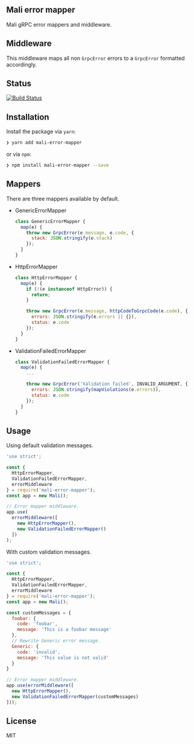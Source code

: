 ## Mali error mapper

Mali gRPC error mappers and middleware.

## Middleware

This middleware maps all non `GrpcError` errors to a `GrpcError` formatted accordingly.

## Status

[![Build Status](https://travis-ci.com/uphold/mali-error-mapper.svg?branch=master)](https://travis-ci.com/uphold/mali-error-mapper)

## Installation

Install the package via `yarn`:

```sh
❯ yarn add mali-error-mapper
```

or via `npm`:

```sh
❯ npm install mali-error-mapper --save
```

## Mappers

There are three mappers available by default.

- GenericErrorMapper
    ```javascript
    class GenericErrorMapper {
      map(e) {
        throw new GrpcError(e.message, e.code, {
          stack: JSON.stringify(e.stack)
        });
      }
    }
    ```

- HttpErrorMapper
    ```javascript
    class HttpErrorMapper {
      map(e) {
        if (!(e instanceof HttpError)) {
          return;
        }

        throw new GrpcError(e.message, httpCodeToGrpcCode(e.code), {
          errors: JSON.stringify(e.errors || {}),
          status: e.code
        });
      }
    }
    ```

- ValidationFailedErrorMapper
    ```javascript
    class ValidationFailedErrorMapper {
      map(e) {
        ...

        throw new GrpcError('Validation failed', INVALID_ARGUMENT, {
          errors: JSON.stringify(mapViolations(e.errors)),
          status: e.code
        });
      }
    }
    ```

## Usage

Using default validation messages.
```javascript
'use strict';

const { 
  HttpErrorMapper,
  ValidationFailedErrorMapper,
  errorMiddleware
} = require('mali-error-mapper');
const app = new Mali();

// Error mapper middleware.
app.use(
  errorMiddleware([
    new HttpErrorMapper(),
    new ValidationFailedErrorMapper()
  ])
);
```

With custom validation messages.
```javascript
'use strict';

const { 
  HttpErrorMapper,
  ValidationFailedErrorMapper,
  errorMiddleware
} = require('mali-error-mapper');
const app = new Mali();

const customMessages = {
  foobar: {
    code: 'foobar',
    message: 'This is a foobar message'
  },
  // Rewrite Generic error message.
  Generic: {
    code: 'invalid',
    message: 'This value is not valid'
  }
}

// Error mapper middleware.
app.use(errorMiddleware([
  new HttpErrorMapper(),
  new ValidationFailedErrorMapper(customMessages)
]));
```

## License

MIT
